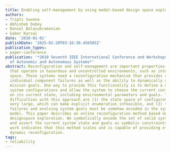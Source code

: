```yaml
---
title: Enabling self-management by using model-based design space exploration
authors:
- Tripti Saxena
- Abhishek Dubey
- Daniel Balasubramanian
- Gabor Karsai
date: '2010-01-01'
publishDate: '2025-02-20T03:16:30.456505Z'
publication_types:
- paper-conference
publication: '*2010 Seventh IEEE International Conference and Workshops on Engineering
  of Autonomic and Autonomous Systems*'
abstract: Reconfiguration and self-management are important properties for systems
  that operate in hazardous and uncontrolled environments, such as inter-planetary
  space. These systems need a reconfiguration mechanism that provides recovery from
  individual component failures as well as the ability to dynamically adapt to evolving
  mission goals. One way to provide this functionality is to define a model of alternative
  system configurations and allow the system to choose the current configuration based
  on its current state, including environmental parameters and goals. The primary
  difficulties with this approach are (1) the state space of configurations can grow
  very large, which can make explicit enumeration infeasible, and (2) the component
  failures and evolving system goals must be somehow encoded in the system configuration
  model. This paper describes an online reconfiguration method based on model-based
  designspace exploration. We symbolically encode the set of valid system configurations
  and assert the current system state and goals as symbolic constraints. Our initial
  work indicates that this method scales and is capable of providing effective online
  dynamic reconfiguration.
tags:
- reliability
---
```

